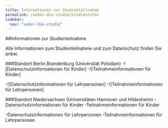 ```yaml
---
title: Informationen zur Studienteilnahme
permalink: /ueber-die-studie/studieninfos
sidebar:
  nav: "ueber-die-studie"
---
```


##Informationen zur Studienteilnahme

Alle Informationen zum Studienteilnahme und zum Datenschutz finden Sie anbei.

###Standort Berlin Brandenburg (Universität Potsdam)
-![Datenschutzinformationen für Kinder] 
-![Teilnahmeinformationen für Kinder]

-![Datenschutzinformationen für Lehrpersonen]
-![Teilnahmeinformationen für Lehrpersonen]

###Standort Niedersachsen (Universitäten Hannover und Hildesheim)
-Datenschutzinformationen für Kinder
-Teilnahmeinformationen für Kinder

-Datenschutzinformationen für Lehrpersonen
-Teilnahmeinformationen für Lehrpersonen
